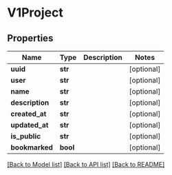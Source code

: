# V1Project

## Properties
Name | Type | Description | Notes
------------ | ------------- | ------------- | -------------
**uuid** | **str** |  | [optional] 
**user** | **str** |  | [optional] 
**name** | **str** |  | [optional] 
**description** | **str** |  | [optional] 
**created_at** | **str** |  | [optional] 
**updated_at** | **str** |  | [optional] 
**is_public** | **str** |  | [optional] 
**bookmarked** | **bool** |  | [optional] 

[[Back to Model list]](../README.md#documentation-for-models) [[Back to API list]](../README.md#documentation-for-api-endpoints) [[Back to README]](../README.md)


